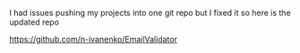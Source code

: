 I had issues pushing my projects into one git repo but I fixed it so here is the updated repo

https://github.com/n-ivanenko/EmailValidator
